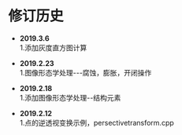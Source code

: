 # 修订历史  
* **2019.3.6**   
1.添加灰度直方图计算    
* **2019.2.23**    
1.图像形态学处理---腐蚀，膨胀，开闭操作  
* **2019.2.18**  
1.添加图像形态学处理--结构元素  

* **2019.2.12**  
1.点的逆透视变换示例，persectivetransform.cpp  
